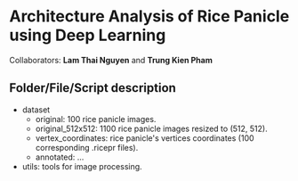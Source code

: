 # Architecture Analysis of Rice Panicle using Deep Learning

Collaborators: **Lam Thai Nguyen** and **Trung Kien Pham**

## Folder/File/Script description

- dataset
  - original: 100 rice panicle images.
  - original_512x512: 1100 rice panicle images resized to (512, 512).
  - vertex_coordinates: rice panicle's vertices coordinates (100 corresponding .ricepr files).
  - annotated: ...
- utils: tools for image processing.